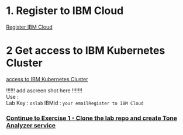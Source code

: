 <!-- 
Prior to workshop do the following     
1. reserve clusters :
      - kubernets  latest version (1.16.5 !!!!) 
      - classic infrastructure 
      - single zone
      - London 
      - 4 cores and 16GB RAM
      - 3 workers nodes
      - need to be with installed with Istio in advanced
      - Kubenetes terminal needed as well
 2. get new VCPI after you opended an entry for workshop 
 2. in step 1 change the link according to the VCPI in Register to IBM Cloud   
 3. in step 2 change the link to get a cluster 
 4. in step 2 change lab key 
-->

# 1. Register to IBM Cloud 

[Register IBM Cloud](https://ibm.biz/Bdz5wv)

# 2 Get access to IBM Kubernetes Cluster
[access to IBM Kubernetes  Cluster](https://ibm.biz/Bdz5wv)


!!!!!!  add ascreen shot here  !!!!!!!  
Use :  
     Lab Key : `oslab`
     IBMid : `your emailRegister to IBM Cloud`    



### [Continue to Exercise 1 - Clone the lab repo and create Tone Analyzer service](../exercise-1/README.md)
